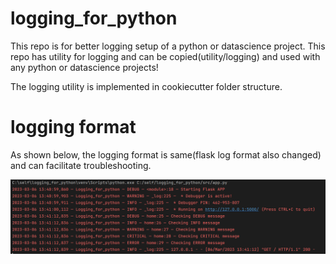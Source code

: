 logging_for_python
==============================

This repo is for better logging setup of a python or datascience project. 
This repo has utility for logging and can be copied(utility/logging) and used with any python or datascience projects!

The logging utility is implemented in cookiecutter folder structure.

logging format
==============================

As shown below, the logging format is same(flask log format also changed) and can facilitate troubleshooting.

![Alt text](./readme_files/logformat.PNG?raw=true "vectorstore")